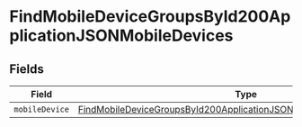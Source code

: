 # FindMobileDeviceGroupsById200ApplicationJSONMobileDevices


## Fields

| Field                                                                                                                                                                     | Type                                                                                                                                                                      | Required                                                                                                                                                                  | Description                                                                                                                                                               |
| ------------------------------------------------------------------------------------------------------------------------------------------------------------------------- | ------------------------------------------------------------------------------------------------------------------------------------------------------------------------- | ------------------------------------------------------------------------------------------------------------------------------------------------------------------------- | ------------------------------------------------------------------------------------------------------------------------------------------------------------------------- |
| `mobileDevice`                                                                                                                                                            | [FindMobileDeviceGroupsById200ApplicationJSONMobileDevicesMobileDevice](../../models/operations/findmobiledevicegroupsbyid200applicationjsonmobiledevicesmobiledevice.md) | :heavy_minus_sign:                                                                                                                                                        | N/A                                                                                                                                                                       |